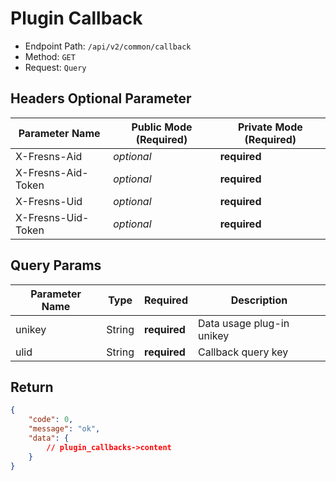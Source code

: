 # Plugin Callback

- Endpoint Path: `/api/v2/common/callback`
- Method: `GET`
- Request: `Query`

## Headers Optional Parameter

| Parameter Name | Public Mode (Required) | Private Mode (Required) |
| --- | --- | --- |
| X-Fresns-Aid | *optional* | **required** |
| X-Fresns-Aid-Token | *optional* | **required** |
| X-Fresns-Uid | *optional* | **required** |
| X-Fresns-Uid-Token | *optional* | **required** |

## Query Params

| Parameter Name | Type | Required | Description |
| --- | --- | --- | --- |
| unikey | String | **required** | Data usage plug-in unikey |
| ulid | String | **required** | Callback query key |

## Return

```json
{
    "code": 0,
    "message": "ok",
    "data": {
        // plugin_callbacks->content
    }
}
```
